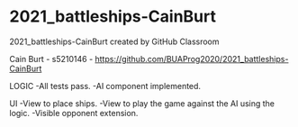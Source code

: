 # 2021_battleships-CainBurt
2021_battleships-CainBurt created by GitHub Classroom

Cain Burt - s5210146 - https://github.com/BUAProg2020/2021_battleships-CainBurt

LOGIC
-All tests pass.
-AI component implemented.

UI
-View to place ships.
-View to play the game against the AI using the logic.
-Visible opponent extension.
